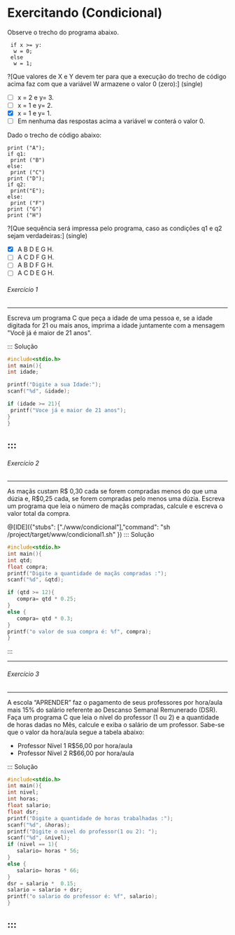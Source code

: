 # Exercitando (Condicional)

Observe o trecho do programa abaixo.
``` 
 if x >= y:
  w = 0;
 else  
  w = 1;
```
?[Que valores de X e Y devem ter para que a execução do trecho de código acima faz com que a variável W armazene o valor 0 (zero):]  (single)
-[ ] x = 2 e y= 3.
-[ ] x = 1 e y= 2.
-[x] x = 1 e y= 1.
-[ ] Em nenhuma das respostas acima a variável w conterá o valor 0.

Dado o trecho de código abaixo:
```
print ("A");
if q1:
 print ("B")
else:
 print ("C")
print ("D");
if q2:
 print("E");
else:
 print ("F")
print ("G")
print ("H")
```
?[Que sequência será impressa pelo programa, caso as condições q1 e q2 sejam verdadeiras:] (single)
-[x] A B D E G H.
-[ ] A C D F G H.
-[ ] A B D F G H.
-[ ] A C D E G H.

###### Exercício 1  
----
Escreva um programa C que peça a idade de uma pessoa e, se a idade digitada for 21 ou mais anos, imprima a idade juntamente com a mensagem "Você já é maior de 21 anos".

 
::: Solução

``` C
#include<stdio.h>
int main(){
int idade;

printf("Digite a sua Idade:");
scanf("%d", &idade);

if (idade >= 21){
 printf("Voce já e maior de 21 anos");
}
}
```
:::
---
###### Exercício 2  
----
As maçãs custam R$ 0,30 cada se forem compradas menos do que uma dúzia e, R$0,25 cada, se forem compradas pelo menos uma dúzia. Escreva um programa que leia o número de maçãs compradas, calcule e escreva o valor total da compra.

@[IDE]({"stubs": ["./www/condicional"],"command": "sh /project/target/www/condicional1.sh"
})
::: Solução

``` C
#include<stdio.h>
int main(){
int qtd;
float compra;
printf("Digite a quantidade de maçãs compradas :");
scanf("%d", &qtd);

if (qtd >= 12){
   compra= qtd * 0.25;
}
else {
   compra= qtd * 0.3;
}
printf("o valor de sua compra é: %f", compra);
}

```
:::

---
###### Exercício 3  
----
A escola “APRENDER” faz o pagamento de seus professores por hora/aula mais 15% do salário referente ao Descanso Semanal Remunerado (DSR). Faça um programa C que leia o nível do professor (1 ou 2) e a quantidade de horas dadas no Mês, calcule e exiba o salário de um professor. Sabe-se que o valor da hora/aula segue a tabela abaixo: 
+ Professor Nível 1 R$56,00 por hora/aula 
+ Professor Nível 2 R$66,00 por hora/aula 

 
::: Solução

``` C
#include<stdio.h>
int main(){
int nivel;
int horas;
float salario;
float dsr;
printf("Digite a quantidade de horas trabalhadas :");
scanf("%d", &horas);
printf("Digite o nivel do professor(1 ou 2): ");
scanf("%d", &nivel);
if (nivel == 1){
   salario= horas * 56;
}
else {
   salario= horas * 66;
}
dsr = salario *  0.15;
salario = salario + dsr;
printf("o salario do professor é: %f", salario);
}

```
:::
----
